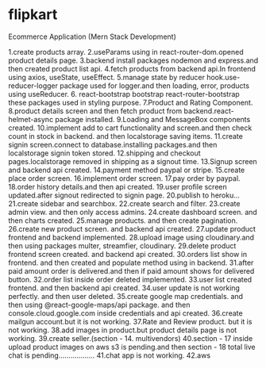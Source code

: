 # flipkart

Ecommerce Application (Mern Stack Development)

1.create products array.
2.useParams using in react-router-dom.opened product details page.
3.backend install packages nodemon and express.and then created product list api.
4.fetch products from backend api.In frontend using axios, useState, useEffect.
5.manage state by reducer hook.use-reducer-logger package used for logger.and then loading, error, products using useReducer. 6. react-bootstrap bootstrap react-router-bootstrap these packages used in styling purpose.
7.Product and Rating Component.
8.product details screen and then fetch product from backend.react-helmet-async package installed.
9.Loading and MessageBox components created.
10.implement add to cart functionality and screen.and then check count in stock in backend. and then localstorage saving items.
11.create signin screen.connect to database.installing packages.and then localstorage signin token stored.
12.shipping and checkout pages.localstorage removed in shipping as a signout time.
13.Signup screen and backend api created.
14.payment method paypal or stripe.
15.create place order screen.
16.implement order screen.
17.pay order by paypal.
18.order history details.and then api created.
19.user profile screen updated.after signout redirected to signin page.
20.publish to heroku...
21.create sidebar and searchbox.
22.create search and filter.
23.create admin view. and then only access admins.
24.create dashboard screen. and then charts created.
25.manage products. and then create pagination.
26.create new product screen. and backend api created.
27.update product frontend and backend implemented.
28.upload image using cloudinary.and then using packages multer, streamfier, cloudinary.
29.delete product frontend screen created. and backend api created.
30.orders list show in frontend. and then created and populate method using in backend.
31.after paid amount order is delivered.and then if paid amount shows for delivered button.
32.order list inside order deleted implemented.
33.user list created frontend. and then backend api created.
34.user update is not working perfectly. and then user deleted.
35.create google map credentials. and then using @react-google-maps/api package. and then console.cloud.google.com inside credentials and api created.
36.create mailgun account.but it is not working.
37.Rate and Review product. but it is not working.
38.add images in product.but product details page is not working.
39.create seller.(section - 14. multivendors)
40.section - 17 inside upload product images on aws s3 is pending.and then section - 18 total live chat is pending..................
41.chat app is not working.
42.aws
